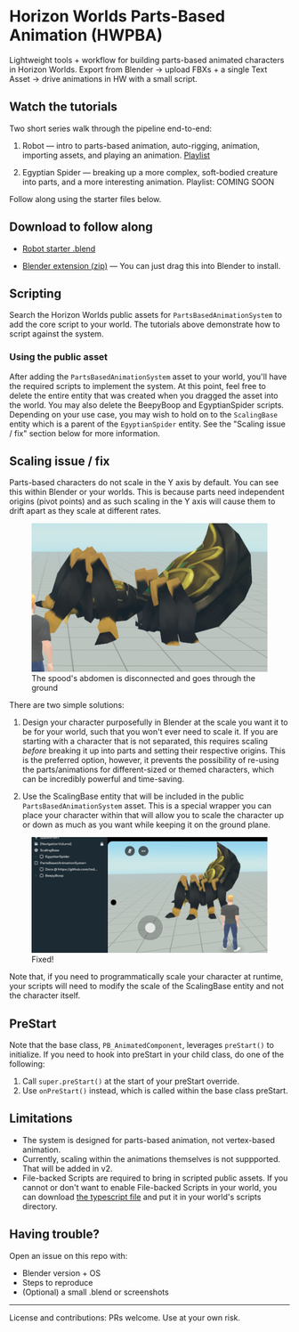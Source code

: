 # Horizon Worlds Parts-Based Animation (HWPBA)

Lightweight tools + workflow for building parts-based animated characters in Horizon Worlds. Export from Blender → upload FBXs + a single Text Asset → drive animations in HW with a small script.

## Watch the tutorials

Two short series walk through the pipeline end-to-end:

1) Robot — intro to parts-based animation, auto-rigging, animation, importing assets, and playing an animation. [Playlist](https://www.youtube.com/watch?v=ZMkUVivK_g8&list=PLUvQxgmNxn_K_ldPvYo_6NdrK7b33ZSCp)

2) Egyptian Spider — breaking up a more complex, soft-bodied creature into parts, and a more interesting animation. Playlist: COMING SOON

Follow along using the starter files below.

## Download to follow along

- [Robot starter .blend](https://raw.githubusercontent.com/todd-roberts/HWPBA/main/blendFiles/BeepyBoop.zip)  

- [Blender extension (zip)](https://raw.githubusercontent.com/todd-roberts/HWPBA/main/hwpbaExtension.zip) — You can just drag this into Blender to install.  
  
## Scripting

Search the Horizon Worlds public assets for `PartsBasedAnimationSystem` to add the core script to your world. The tutorials above demonstrate how to script against the system.

### Using the public asset
After adding the `PartsBasedAnimationSystem` asset to your world, you'll have the required scripts to implement the system. At this point, feel free to delete the entire entity that was created when you dragged the asset into the world. You may also delete the BeepyBoop and EgyptianSpider scripts. Depending on your use case, you may wish to hold on to the `ScalingBase` entity which is a parent of the `EgyptianSpider` entity. See the "Scaling issue / fix" section below for more information.

## Scaling issue / fix

Parts-based characters do not scale in the Y axis by default. You can see this within Blender or your worlds. This is because parts need independent origins (pivot points) and as such scaling in the Y axis will cause them to drift apart as they scale at different rates.

<figure>
  <img src="ScalingIssue.png" alt="The spood's abdomen is disconnected and goes through the ground">
  <figcaption>The spood's abdomen is disconnected and goes through the ground</figcaption>
</figure>



There are two simple solutions:

1. Design your character purposefully in Blender at the scale you want it to be for your world, such that you won't ever need to scale it. If you are starting with a character that is not separated, this requires scaling *before* breaking it up into parts and setting their respective origins. This is the preferred option, however, it prevents the possibility of re-using the parts/animations for different-sized or themed characters, which can be incredibly powerful and time-saving.

2. Use the ScalingBase entity that will be included in the public `PartsBasedAnimationSystem` asset. This is a special wrapper you can place your character within that will allow you to scale the character up or down as much as you want while keeping it on the ground plane.

<figure>
  <img src="ScalingFix.png" alt="Fixed!">
  <figcaption>Fixed!</figcaption>
</figure>

Note that, if you need to programmatically scale your character at runtime, your scripts will need to modify the scale of the ScalingBase entity and not the character itself.

## PreStart
Note that the base class, `PB_AnimatedComponent`, leverages `preStart()` to initialize. If you need to hook into preStart in your child class, do one of the following:

1. Call `super.preStart()` at the start of your preStart override.
2. Use `onPreStart()` instead, which is called within the base class preStart.

## Limitations
- The system is designed for parts-based animation, not vertex-based animation. 
- Currently, scaling within the animations themselves is not suppported. That will be added in v2.
- File-backed Scripts are required to bring in scripted public assets. If you cannot or don't want to enable File-backed Scripts in your world, you can download [the typescript file](https://raw.githubusercontent.com/todd-roberts/HWPBA/main/PartsBasedAnimationSystem.ts) and put it in your world's scripts directory. 

## Having trouble?

Open an issue on this repo with:
- Blender version + OS
- Steps to reproduce
- (Optional) a small .blend or screenshots


---

License and contributions: PRs welcome. Use at your own risk.
